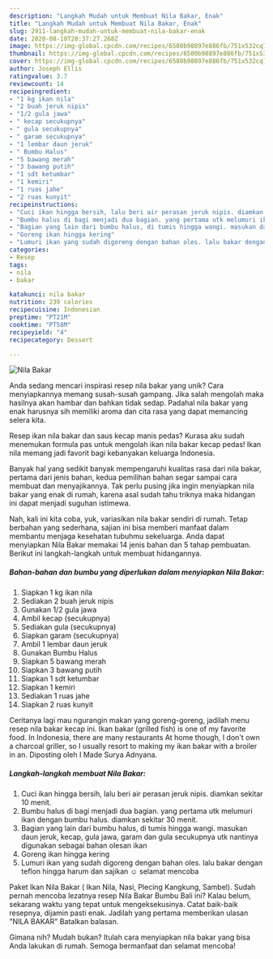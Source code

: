 ```yaml
---
description: "Langkah Mudah untuk Membuat Nila Bakar, Enak"
title: "Langkah Mudah untuk Membuat Nila Bakar, Enak"
slug: 2911-langkah-mudah-untuk-membuat-nila-bakar-enak
date: 2020-08-10T20:37:27.268Z
image: https://img-global.cpcdn.com/recipes/6580b98897e886fb/751x532cq70/nila-bakar-foto-resep-utama.jpg
thumbnail: https://img-global.cpcdn.com/recipes/6580b98897e886fb/751x532cq70/nila-bakar-foto-resep-utama.jpg
cover: https://img-global.cpcdn.com/recipes/6580b98897e886fb/751x532cq70/nila-bakar-foto-resep-utama.jpg
author: Joseph Ellis
ratingvalue: 3.7
reviewcount: 14
recipeingredient:
- "1 kg ikan nila"
- "2 buah jeruk nipis"
- "1/2 gula jawa"
- " kecap secukupnya"
- " gula secukupnya"
- " garam secukupnya"
- "1 lembar daun jeruk"
- " Bumbu Halus"
- "5 bawang merah"
- "3 bawang putih"
- "1 sdt ketumbar"
- "1 kemiri"
- "1 ruas jahe"
- "2 ruas kunyit"
recipeinstructions:
- "Cuci ikan hingga bersih, lalu beri air perasan jeruk nipis. diamkan sekitar 10 menit."
- "Bumbu halus di bagi menjadi dua bagian. yang pertama utk melumuri ikan dengan bumbu halus. diamkan sekitar 30 menit."
- "Bagian yang lain dari bumbu halus, di tumis hingga wangi. masukan daun jeruk, kecap, gula jawa, garam dan gula secukupnya utk nantinya digunakan sebagai bahan olesan ikan"
- "Goreng ikan hingga kering"
- "Lumuri ikan yang sudah digoreng dengan bahan oles. lalu bakar dengan teflon hingga harum dan sajikan ☺️ selamat mencoba"
categories:
- Resep
tags:
- nila
- bakar

katakunci: nila bakar 
nutrition: 239 calories
recipecuisine: Indonesian
preptime: "PT21M"
cooktime: "PT58M"
recipeyield: "4"
recipecategory: Dessert

---
```



![Nila Bakar](https://img-global.cpcdn.com/recipes/6580b98897e886fb/751x532cq70/nila-bakar-foto-resep-utama.jpg)

Anda sedang mencari inspirasi resep nila bakar yang unik? Cara menyiapkannya memang susah-susah gampang. Jika salah mengolah maka hasilnya akan hambar dan bahkan tidak sedap. Padahal nila bakar yang enak harusnya sih memiliki aroma dan cita rasa yang dapat memancing selera kita.

Resep ikan nila bakar dan saus kecap manis pedas? Kurasa aku sudah menemukan formula pas untuk mengolah ikan nila bakar kecap pedas! Ikan nila memang jadi favorit bagi kebanyakan keluarga Indonesia.

Banyak hal yang sedikit banyak mempengaruhi kualitas rasa dari nila bakar, pertama dari jenis bahan, kedua pemilihan bahan segar sampai cara membuat dan menyajikannya. Tak perlu pusing jika ingin menyiapkan nila bakar yang enak di rumah, karena asal sudah tahu triknya maka hidangan ini dapat menjadi suguhan istimewa.


Nah, kali ini kita coba, yuk, variasikan nila bakar sendiri di rumah. Tetap berbahan yang sederhana, sajian ini bisa memberi manfaat dalam membantu menjaga kesehatan tubuhmu sekeluarga. Anda dapat menyiapkan Nila Bakar memakai 14 jenis bahan dan 5 tahap pembuatan. Berikut ini langkah-langkah untuk membuat hidangannya.

<!--inarticleads1-->

##### Bahan-bahan dan bumbu yang diperlukan dalam menyiapkan Nila Bakar:

1. Siapkan 1 kg ikan nila
1. Sediakan 2 buah jeruk nipis
1. Gunakan 1/2 gula jawa
1. Ambil  kecap (secukupnya)
1. Sediakan  gula (secukupnya)
1. Siapkan  garam (secukupnya)
1. Ambil 1 lembar daun jeruk
1. Gunakan  Bumbu Halus
1. Siapkan 5 bawang merah
1. Siapkan 3 bawang putih
1. Siapkan 1 sdt ketumbar
1. Siapkan 1 kemiri
1. Sediakan 1 ruas jahe
1. Siapkan 2 ruas kunyit


Ceritanya lagi mau ngurangin makan yang goreng-goreng, jadilah menu resep nila bakar kecap ini. Ikan bakar (grilled fish) is one of my favorite food. In Indonesia, there are many restaurants At home though, I don&#39;t own a charcoal griller, so I usually resort to making my ikan bakar with a broiler in an. Diposting oleh I Made Surya Adnyana. 

<!--inarticleads2-->

##### Langkah-langkah membuat Nila Bakar:

1. Cuci ikan hingga bersih, lalu beri air perasan jeruk nipis. diamkan sekitar 10 menit.
1. Bumbu halus di bagi menjadi dua bagian. yang pertama utk melumuri ikan dengan bumbu halus. diamkan sekitar 30 menit.
1. Bagian yang lain dari bumbu halus, di tumis hingga wangi. masukan daun jeruk, kecap, gula jawa, garam dan gula secukupnya utk nantinya digunakan sebagai bahan olesan ikan
1. Goreng ikan hingga kering
1. Lumuri ikan yang sudah digoreng dengan bahan oles. lalu bakar dengan teflon hingga harum dan sajikan ☺️ selamat mencoba


Paket Ikan Nila Bakar ( Ikan Nila, Nasi, Plecing Kangkung, Sambel). Sudah pernah mencoba lezatnya resep Nila Bakar Bumbu Bali ini? Kalau belum, sekarang waktu yang tepat untuk mengeksekusinya. Catat baik-baik resepnya, dijamin pasti enak. Jadilah yang pertama memberikan ulasan &#34;NILA BAKAR&#34; Batalkan balasan. 

Gimana nih? Mudah bukan? Itulah cara menyiapkan nila bakar yang bisa Anda lakukan di rumah. Semoga bermanfaat dan selamat mencoba!
